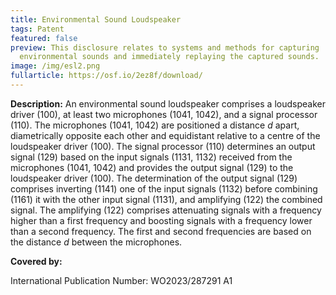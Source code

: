```yaml
---
title: Environmental Sound Loudspeaker
tags: Patent
featured: false
preview: This disclosure relates to systems and methods for capturing
  environmental sounds and immediately replaying the captured sounds.
image: /img/esl2.png
fullarticle: https://osf.io/2ez8f/download/
---
```

**Description:** An environmental sound loudspeaker comprises a loudspeaker driver (100), at least two microphones (1041, 1042), and a signal processor (110). The microphones (1041, 1042) are positioned a distance *d* apart, diametrically opposite each other and equidistant relative to a centre of the loudspeaker driver (100). The signal processor (110) determines an output signal (129) based on the input signals (1131, 1132) received from the microphones (1041, 1042) and provides the output signal (129) to the loudspeaker driver (100). The determination of the output signal (129) comprises inverting (1141) one of the input signals (1132) before combining (1161) it with the other input signal (1131), and amplifying (122) the combined signal. The amplifying (122) comprises attenuating signals with a frequency higher than a first frequency and boosting signals with a frequency lower than a second frequency. The first and second frequencies are based on the distance *d* between the microphones.

**Covered by:** 

International Publication Number: WO2023/287291 A1
